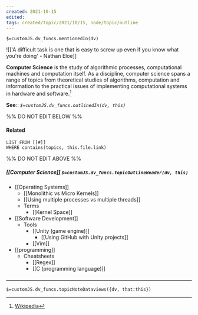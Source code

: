 ```yaml
---
created: 2021-10-15
edited: 
tags: created/topic/2021/10/15, node/topic/outline
---
```

`$=customJS.dv_funcs.mentionedIn(dv)`

![['A difficult task is one that is easy to screw up even if you know what you're doing' - Nathan Eloe]]

**Computer Science** is the study of algorithmic processes, computational machines and computation itself. As a discipline, computer science spans a range of topics from theoretical studies of algorithms, computation and information to the practical issues of implementing computational systems in hardware and software.[^1] 

**See**:: 
*`$=customJS.dv_funcs.outlinedIn(dv, this)`*

%% DO NOT EDIT BELOW %%
#### Related 
```dataview
LIST FROM [[#]]
WHERE contains(topics, this.file.link)
```
%% DO NOT EDIT ABOVE %%
##### [[Computer Science]] `$=customJS.dv_funcs.topicOutlineHeader(dv, this)`

- [[Operating Systems]]
	- [[Monolithic vs Micro Kernels]]
	- [[Using multiple processes vs multiple threads]]
	- Terms
		- [[Kernel Space]]
- [[Software Development]]
	- Tools
		- [[Unity (game engine)]]
			- [[Using GitHub with Unity projects]]
		- [[Vim]]
- [[programming]]
	- Cheatsheets
		- [[Regex]]
		- [[C (programming language)]]

### <hr class="dataviews"/>

`$=customJS.dv_funcs.topicNoteDataviews({dv, that:this})`

[^1]:  [Wikipedia](https://en.wikipedia.org/wiki/Computer%20science)